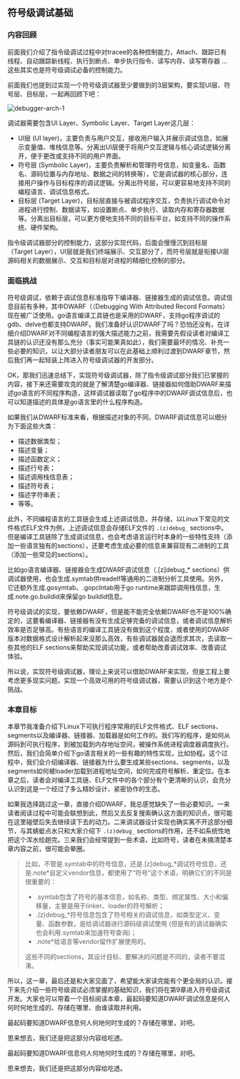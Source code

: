 ## 符号级调试基础

### 内容回顾

前面我们介绍了指令级调试过程中对tracee的各种控制能力，Attach、跟踪已有线程、自动跟踪新线程、执行到断点、单步执行指令、读写内存、读写寄存器 … 这些其实也是符号级调试必备的控制能力。

前面我们也提到过实现一个符号级调试器至少要做到的3层架构，要实现UI层、符号层、目标层，一起再回顾下吧：

![debugger-arch-1](../5-debugger-skeleton/assets/debugger-arch-1.png)

调试器需要包含UI Layer、Symbolic Layer、Target Layer这几层：

- UI层 (UI layer)，主要负责与用户交互，接收用户输入并展示调试信息，如展示变量值、堆栈信息等。分离出UI层便于将用户交互逻辑与核心调试逻辑分离开，便于更改或支持不同的用户界面。
- 符号层 (Symbolic Layer)，主要负责解析和管理符号信息，如变量名、函数名、源码位置与内存地址、数据之间的转换等），它是调试器的核心部分，连接用户操作与目标程序的调试逻辑。分离出符号层，可以更容易地支持不同的编程语言、调试信息格式。
- 目标层 (Target Layer)，目标层直接与被调试程序交互，负责执行调试命令对进程进行控制、数据读写，如设置断点、单步执行、读取内存和寄存器数据等。分离出目标层，可以更方便地支持不同的目标平台，如支持不同的操作系统、硬件架构。

指令级调试器部分的控制能力，这部分实现代码，后面会慢慢沉到目标层（Target Layer），UI层就是我们终端展示、交互部分了，而符号层就是衔接UI层源码相关的数据展示、交互和目标层对进程的精细化控制的部分。

### 面临挑战

符号级调试，依赖于调试信息标准指导下编译器、链接器生成的调试信息。调试信息目前有多种，其中DWARF（（Debugging With Attributed Record Formats）现在被广泛使用。go语言编译工具链也是采用的DWARF，支持go程序调试的gdb、delve也都支持DWARF。我们准备好认识DWARF了吗？恐怕还没有。在详细介绍DWARF对不同编程语言的强大描述能力之前，我需要先假设读者对编译工具链的认识还没有那么充分（事实可能果真如此），我们需要最坏的情况、补充一些必要的知识，以让大部分读者朋友可以在此基础上顺利过渡到DWARF章节，然后我们再一起轻装上阵进入符号级调试器的开发部分。

OK，那我们迅速总结下，实现符号级调试器，除了指令级调试部分我们已掌握的内容，接下来还需要攻克的就是了解清楚go编译器、链接器如何借助DWARF来描述go语言的不同程序构造，这样调试器读取了go程序中的DWARF调试信息后，也可以知道描述的具体是go语言里的什么程序构造。

如果我们从DWARF标准来看，根据描述对象的不同，DWARF调试信息可以细分为下面这些大类：

- 描述数据类型；
- 描述变量；
- 描述函数定义；
- 描述行号表；
- 描述调用栈信息表；
- 描述符号表；
- 描述字符串表；
- 等等。

此外，不同编程语言的工具链会生成上述调试信息，并存储，以Linux下常见的文件格式ELF文件为例，上述调试信息会存储ELF文件的 `.(z)debug_` sections中。但是编译工具链除了生成调试信息，也会考虑语言运行时本身的一些特性支持（添加一些语言独有的sections），还要考虑生成必要的信息来兼容现有二进制的工具（添加一些常见的sections）。

比如go语言编译器、链接器会生成DWARF调试信息（.[z]debug_* sections）供调试器使用，也会生成.symtab供readelf等通用的二进制分析工具使用。另外，它还额外生成.gosymtab、.gopclntab用于go runtime来跟踪调用栈信息，生成.note.go.buildid来保留go buildid信息。

符号级调试的实现，要依赖DWARF，但是能不能完全依赖DWARF也不是100%确定的，这要看编译器、链接器有没有生成足够完备的调试信息，或者调试信息解析效率是否足够高。有些语言的编译工具链没有做到这个程度，或者使用的DWARF版本对数据格式设计解析起来没那么高效，有些调试器就会退而求其次，去读取一些其他的ELF sections来帮助实现调试功能，或者帮助改善调试效率、改善调试体验。

所以说，实现符号级调试器，理论上来说可以借助DWARF来实现，但是工程上要考虑更多现实问题。实现一个高效可用的符号级调试器，需要认识到这个地方是个挑战。

### 本章目标

本章节我准备介绍下Linux下可执行程序常用的ELF文件格式、ELF sections、segments以及编译器、链接器、加载器是如何工作的。我们写的程序，是如何从源码到可执行程序，到被加载到内存地址空间，被操作系统进程调度器调度执行。然后，我们会简单介绍下go语言相关的一些有趣的特性实现，比如协程。这个过程中，我们会介绍编译器、链接器为什么要生成某些sections、segments，以及segments如何被loader加载到进程地址空间，如何完成符号解析、重定位。在本章之后，读者会对编译工具链、ELF文件中的各个部分有个更清晰的认识，会充分认识到这是一个经过了多么精妙设计、紧密协作的生态。

如果我选择跳过这一章，直接介绍DWARF，我总感觉缺失了一些必要知识。一来读者阅读过程中可能会联想到此，然后又去反复搜索确认这方面的知识点，很可能在这里碰壁后失去继续读下去的动力。二来调试器设计实现也确实离不开这部分细节，与其蜻蜓点水只和大家介绍下 `.(z)debug_` sections的作用，还不如系统性地把这个浑水给趟完。三来我们会经常提到一些术语，比如符号，读者在未搞清楚本章内容之前，很可能会晕圈。

> 比如，不管是.symtab中的符号信息，还是.[z]debug\_\*调试符号信息，还是.note\*自定义vendor信息，都使用了“符号”这个术语，明确它们的不同是很重要的：
>
> - .symtab包含了符号的基本信息，如名称、类型、绑定属性、大小和偏移量，主要是用于linker、loader的符号解析；
> - .(z)debug\_\*符号信息包含了符号相关的调试信息，如类型定义、变量、函数参数，是给调试器进行源码级调试使用 (但是有的调试器确实也会利用.symtab来加速符号查询)；
> - .note\*给语言等vendor留作扩展使用的。
>
> 这些不同的sections，其设计目标、要解决的问题是不同的，读者不要混淆。

所以，这一章，最后还是和大家见面了，希望能大家读完能有个更全局的认识。接下来先介绍一些符号级调试必须掌握的基础知识，我们将在第9章进入符号级调试开发。大家也可以带着一个目标阅读本章，最起码要知道DWARF调试信息是何人何时何地生成的、存储在哪里、由谁读取并利用。

最起码要知道DWARF信息何人何地何时生成的？存储在哪里，对吧。

思来想去，我们还是把这部分内容给吃透。

最起码要知道DWARF信息何人何地何时生成的？存储在哪里，对吧。

思来想去，我们还是把这部分内容给吃透。
